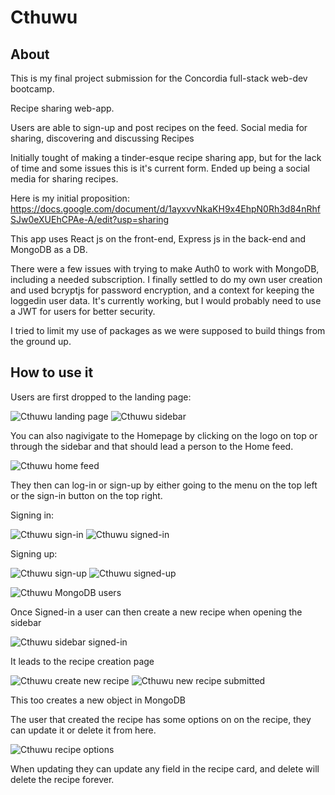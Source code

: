 # Cthuwu

## About

This is my final project submission for the Concordia full-stack web-dev bootcamp.

Recipe sharing web-app.

Users are able to sign-up and post recipes on the feed.
Social media for sharing, discovering and discussing Recipes

Initially tought of making a tinder-esque recipe sharing app, but for the lack of time and some issues this is it's current form.
Ended up being a social media for sharing recipes.

Here is my initial proposition:
https://docs.google.com/document/d/1ayxvvNkaKH9x4EhpN0Rh3d84nRhfSJw0eXUEhCPAe-A/edit?usp=sharing

This app uses React js on the front-end, Express js in the back-end and MongoDB as a DB.

There were a few issues with trying to make Auth0 to work with MongoDB, including a needed subscription.
I finally settled to do my own user creation and used bcryptjs for password encryption, and a context for keeping the loggedin user data.
It's currently working, but I would probably need to use a JWT for users for better security.

I tried to limit my use of packages as we were supposed to build things from the ground up.


## How to use it

Users are first dropped to the landing page:

![Cthuwu landing page](./assets/Screen%20Shot%202022-08-17%20at%2010.09.49%20AM.png)
![Cthuwu sidebar](./assets/cthuwu%20sidebar.PNG)

You can also nagivigate to the Homepage by clicking on the logo on top or through the sidebar and that should lead a person to the Home feed.

![Cthuwu home feed](./assets/cthuwu%20home%20feed.PNG)

They then can log-in or sign-up by either going to the menu on the top left or the sign-in button on the top right.

Signing in:

![Cthuwu sign-in](./assets/cthuwu%20sign%20in.PNG)
![Cthuwu signed-in](./assets/cthuwu%20user%20signedin.PNG)

Signing up:

![Cthuwu sign-up](./assets/cthuwu%20sign%20up.PNG)
![Cthuwu signed-up](./assets/cthuwu%20user%20created.PNG)

![Cthuwu MongoDB users](./assets/cthuwu%20mongodb%20user.PNG)

Once Signed-in a user can then create a new recipe when opening the sidebar

![Cthuwu sidebar signed-in](./assets/cthuwu%20sidebar%20signedin.PNG)

It leads to the recipe creation page

![Cthuwu create new recipe](./assets/cthuwu%20new%20recipe.PNG)
![Cthuwu new recipe submitted](./assets/cthuwu%20new%20recipe.PNG)

This too creates a new object in MongoDB

The user that created the recipe has some options on on the recipe, they can update it or delete it from here.

![Cthuwu recipe options](./assets/cthuwu%20update%2C%20delete.PNG)

When updating they can update any field in the recipe card, and delete will delete the recipe forever.

